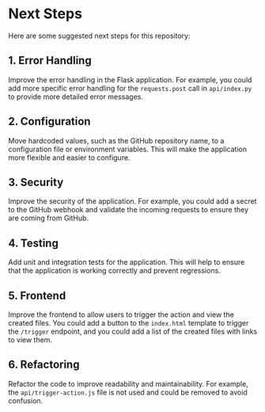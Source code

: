 # Next Steps

Here are some suggested next steps for this repository:

## 1. Error Handling

Improve the error handling in the Flask application. For example, you could add more specific error handling for the `requests.post` call in `api/index.py` to provide more detailed error messages.

## 2. Configuration

Move hardcoded values, such as the GitHub repository name, to a configuration file or environment variables. This will make the application more flexible and easier to configure.

## 3. Security

Improve the security of the application. For example, you could add a secret to the GitHub webhook and validate the incoming requests to ensure they are coming from GitHub.

## 4. Testing

Add unit and integration tests for the application. This will help to ensure that the application is working correctly and prevent regressions.

## 5. Frontend

Improve the frontend to allow users to trigger the action and view the created files. You could add a button to the `index.html` template to trigger the `/trigger` endpoint, and you could add a list of the created files with links to view them.

## 6. Refactoring

Refactor the code to improve readability and maintainability. For example, the `api/trigger-action.js` file is not used and could be removed to avoid confusion.
